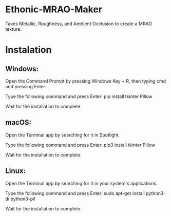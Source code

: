 # Ethonic-MRAO-Maker
Takes Metallic, Roughness, and Ambient Occlusion to create a MRAO texture.
# Instalation
## Windows:

Open the Command Prompt by pressing Windows Key + R, then typing cmd and pressing Enter.

Type the following command and press Enter: pip install tkinter Pillow

Wait for the installation to complete.

## macOS:

Open the Terminal app by searching for it in Spotlight.

Type the following command and press Enter: pip3 install tkinter Pillow

Wait for the installation to complete.

## Linux:

Open the Terminal app by searching for it in your system's applications.

Type the following command and press Enter: sudo apt-get install python3-tk python3-pil

Wait for the installation to complete.
